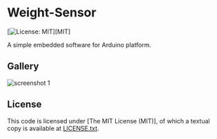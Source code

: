 Weight-Sensor 
==========
[![License: MIT](https://img.shields.io/github/license/mashape/apistatus.svg)][MIT]

A simple embedded software for Arduino platform.


Gallery
-------
![screenshot 1](https://raw.githubusercontent.com/oscar-neiva/Weight-Sensor/images/picture.png)


License
-------

This code is licensed under [The MIT License (MIT)], of which a textual copy is available at [LICENSE.txt](LICENSE.txt).




